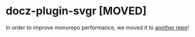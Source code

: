 # docz-plugin-svgr [MOVED]

In order to improve monorepo performance, we moved it to [another repo](https://github.com/pedronauck/docz-plugin-svgr)!
